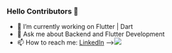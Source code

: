 ### Hello Contributors 👋


- 🔭 I’m currently working on Flutter | Dart
- 💬 Ask me about Backend and Flutter Development
- 📫 How to reach me: [LinkedIn](https://www.linkedin.com/in/samarthkhanna28/)
--><img src="https://github-readme-stats.vercel.app/api?username=SamiK28&&show_icons=true&title_color=ffffff&icon_color=bb2acf&text_color=daf7dc&bg_color=151515">
